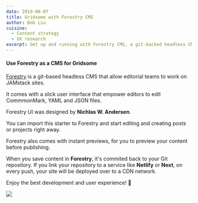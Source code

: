 ```yaml
---
date: 2019-06-07
title: Gridsome with Forestry CMS
author: Bob Liu
cuisine:
  - Content strategy
  - UX research
excerpt: Get up and running with Forestry CMS, a git-backed headless CMS with a slick editing interface.
---
```


#### Use Forestry as a CMS for Gridsome

[Forestry](https://forestry.io) is a git-based headless CMS that allow editorial teams to work on JAMstack sites.

It comes with a slick user interface that empower editors to edit CommmonMark, YAML and JSON files.

Forestry UI was designed by **Nichlas W. Andersen**.

You can import this starter to Forestry and start editing and creating posts or projects right away.

Forestry also comes with instant previews, for you to preview your content before publishing.

When you save content in **Forestry**, it's commited back to your Git repository. If you link your repository to a service like **Netlify** or **Next**, on every push, your site will be deployed over to a CDN network.

Enjoy the best development and user experience! 🚀

![](/uploads/ian-dooley-281897-unsplash.jpg)
